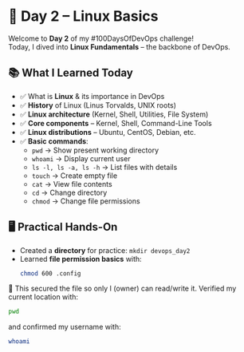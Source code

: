 # 🐧 Day 2 – Linux Basics

Welcome to **Day 2** of my #100DaysOfDevOps challenge!  
Today, I dived into **Linux Fundamentals** – the backbone of DevOps.  

## 📚 What I Learned Today
- ✅ What is **Linux** & its importance in DevOps
- ✅ **History** of Linux (Linus Torvalds, UNIX roots)
- ✅ **Linux architecture** (Kernel, Shell, Utilities, File System)
- ✅ **Core components** – Kernel, Shell, Command-Line Tools
- ✅ **Linux distributions** – Ubuntu, CentOS, Debian, etc.
- ✅ **Basic commands**:
  - `pwd` → Show present working directory  
  - `whoami` → Display current user  
  - `ls -l, ls -a, ls -h` → List files with details  
  - `touch` → Create empty file  
  - `cat` → View file contents  
  - `cd` → Change directory  
  - `chmod` → Change file permissions  



## 🖥️ Practical Hands-On
- Created a **directory** for practice: `mkdir devops_day2`
- Learned **file permission basics** with:
  ```bash
  chmod 600 .config
  ```
🔑 This secured the file so only I (owner) can read/write it.
  Verified my current location with:
  ```bash
  pwd
  ```
 and confirmed my username with:
  ```bash
  whoami
  ```